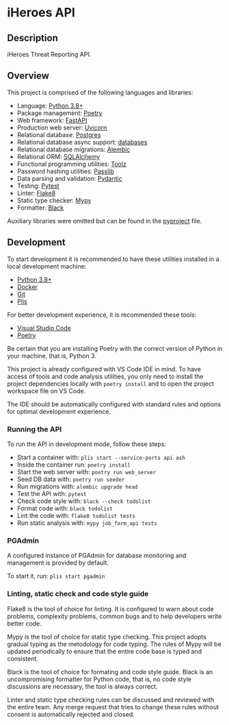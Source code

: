 # iHeroes API

## Description

iHeroes Threat Reporting API.

## Overview

This project is comprised of the following languages and libraries:

* Language: [Python 3.8+](https://www.python.org/)
* Package management: [Poetry](https://python-poetry.org/)
* Web framework: [FastAPI](https://fastapi.tiangolo.com/)
* Production web server: [Uvicorn](http://www.uvicorn.org/)
* Relational database: [Postgres](https://www.postgresql.org/)
* Relational database async support: [databases](https://www.encode.io/databases/)
* Relational database migrations: [Alembic](https://alembic.sqlalchemy.org/en/latest/)
* Relational ORM: [SQLAlchemy](https://www.sqlalchemy.org/)
* Functional programming utilities: [Toolz](https://toolz.readthedocs.io/en/latest/)
* Password hashing utilities: [Passlib](https://passlib.readthedocs.io/)
* Data parsing and validation: [Pydantic](https://pydantic-docs.helpmanual.io/)
* Testing: [Pytest](https://docs.pytest.org/en/latest/)
* Linter: [Flake8](https://flake8.pycqa.org/en/latest/)
* Static type checker: [Mypy](https://mypy.readthedocs.io/en/stable/index.html)
* Formatter: [Black](https://github.com/psf/black)

Auxiliary libraries were omitted but can be found in the [pyproject](https://github.com/GArmane/iheroes/tree/master/api/pyproject.toml) file.

## Development

To start development it is recommended to have these utilities installed in a local development machine:

* [Python 3.8+](https://www.python.org/)
* [Docker](https://www.docker.com/)
* [Git](https://git-scm.com/)
* [Plis](https://github.com/IcaliaLabs/plis)

For better development experience, it is recommended these tools:

* [Visual Studio Code](https://code.visualstudio.com/)
* [Poetry](https://python-poetry.org/)

Be certain that you are installing Poetry with the correct version of Python in your machine, that is, Python 3.

This project is already configured with VS Code IDE in mind. To have access of tools and code analysis utilities, you only need to install the project dependencies locally with `poetry install` and to open the project workspace file on VS Code.

The IDE should be automatically configured with standard rules and options for optimal development experience.

### Running the API

To run the API in development mode, follow these steps:

* Start a container with: `plis start --service-ports api ash`
* Inside the container run: `poetry install`
* Start the web server with: `poetry run web_server`
* Seed DB data with: `poetry run seeder`
* Run migrations with: `alembic upgrade head`
* Test the API with: `pytest`
* Check code style with: `black --check todolist`
* Format code with: `black todolist`
* Lint the code with: `flake8 todolist tests`
* Run static analysis with: `mypy job_form_api tests`

### PGAdmin

A configured instance of PGAdmin for database monitoring and management is provided by default.

To start it, run: `plis start pgadmin`

### Linting, static check and code style guide

Flake8 is the tool of choice for linting. It is configured to warn about code problems, complexity problems, common bugs and to help developers write better code.

Mypy is the tool of choice for static type checking. This project adopts gradual typing as the metodology for code typing. The rules of Mypy will be updated periodically to ensure that the entire code base is typed and consistent.

Black is the tool of choice for formating and code style guide. Black is an uncompromising formatter for Python code, that is, no code style discussions are necessary, the tool is always correct.

Linter and static type checking rules can be discussed and reviewed with the entire team. Any merge request that tries to change these rules without consent is automatically rejected and closed.
